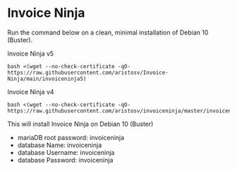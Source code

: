 # Invoice Ninja

Run the command below on a clean, minimal installation of Debian 10 (Buster).

Invoice Ninja v5
```
bash <(wget --no-check-certificate -qO- https://raw.githubusercontent.com/aristosv/Invoice-Ninja/main/invoiceninja5)
```

Invoice Ninja v4
```
bash <(wget --no-check-certificate -qO- https://raw.githubusercontent.com/aristosv/invoiceninja/master/invoiceninja4)
```

This will install Invoice Ninja on Debian 10 (Buster)

- mariaDB root password: invoiceninja
- database Name: invoiceninja
- database Username: invoiceninja
- database Password: invoiceninja
